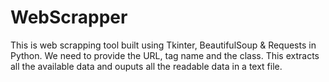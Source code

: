# WebScrapper
This is web scrapping tool built using Tkinter, BeautifulSoup & Requests in Python.
We need to provide the URL, tag name and the class. This extracts all the available data and ouputs all the readable data in a text file.
